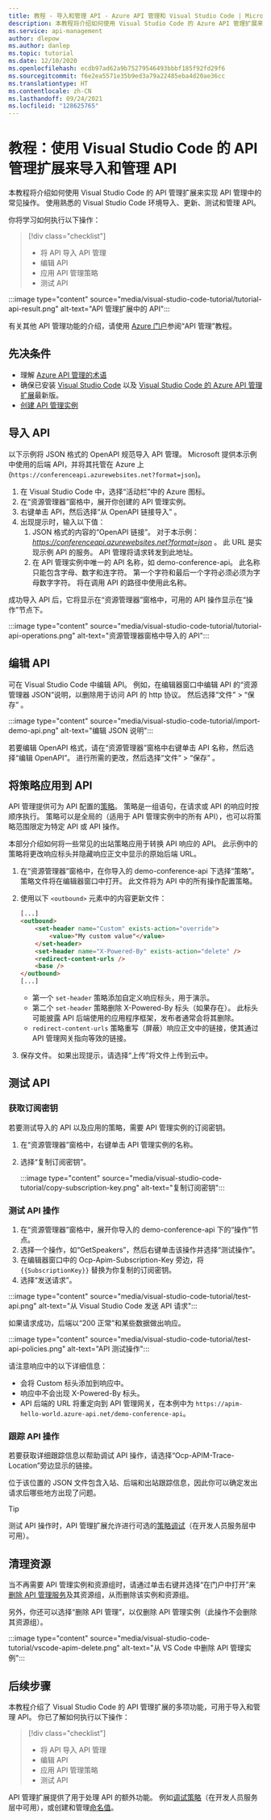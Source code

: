 ```yaml
---
title: 教程 - 导入和管理 API - Azure API 管理和 Visual Studio Code | Microsoft Docs
description: 本教程将介绍如何使用 Visual Studio Code 的 Azure API 管理扩展来导入、测试和管理 API。
ms.service: api-management
author: dlepow
ms.author: danlep
ms.topic: tutorial
ms.date: 12/10/2020
ms.openlocfilehash: ecdb97ad62a9b75279546493bbbf185f92fd29f6
ms.sourcegitcommit: f6e2ea5571e35b9ed3a79a22485eba4d20ae36cc
ms.translationtype: HT
ms.contentlocale: zh-CN
ms.lasthandoff: 09/24/2021
ms.locfileid: "128625765"
---
```

# <a name="tutorial-use-the-api-management-extension-for-visual-studio-code-to-import-and-manage-apis"></a>教程：使用 Visual Studio Code 的 API 管理扩展来导入和管理 API

本教程将介绍如何使用 Visual Studio Code 的 API 管理扩展来实现 API 管理中的常见操作。 使用熟悉的 Visual Studio Code 环境导入、更新、测试和管理 API。

你将学习如何执行以下操作：

> [!div class="checklist"]
> * 将 API 导入 API 管理
> * 编辑 API
> * 应用 API 管理策略
> * 测试 API


:::image type="content" source="media/visual-studio-code-tutorial/tutorial-api-result.png" alt-text="API 管理扩展中的 API":::

有关其他 API 管理功能的介绍，请使用 [Azure 门户](import-and-publish.md)参阅“API 管理”教程。

## <a name="prerequisites"></a>先决条件
- 理解 [Azure API 管理的术语](api-management-terminology.md)
- 确保已安装 [Visual Studio Code](https://code.visualstudio.com/) 以及 [Visual Studio Code 的 Azure API 管理扩展](https://marketplace.visualstudio.com/items?itemName=ms-azuretools.vscode-apimanagement&ssr=false#overview)最新版。
- [创建 API 管理实例](vscode-create-service-instance.md)

## <a name="import-an-api"></a>导入 API

以下示例将 JSON 格式的 OpenAPI 规范导入 API 管理。 Microsoft 提供本示例中使用的后端 API，并将其托管在 Azure 上 (`https://conferenceapi.azurewebsites.net?format=json`)。

1. 在 Visual Studio Code 中，选择“活动栏”中的 Azure 图标。
1. 在“资源管理器”窗格中，展开你创建的 API 管理实例。
1. 右键单击 API，然后选择“从 OpenAPI 链接导入” 。 
1. 出现提示时，输入以下值：
    1. JSON 格式的内容的“OpenAPI 链接”。 对于本示例： *https://conferenceapi.azurewebsites.net?format=json* 。
    此 URL 是实现示例 API 的服务。 API 管理将请求转发到此地址。
    1. 在 API 管理实例中唯一的 API 名称，如 demo-conference-api。 此名称只能包含字母、数字和连字符。 第一个字符和最后一个字符必须必须为字母数字字符。 将在调用 API 的路径中使用此名称。

成功导入 API 后，它将显示在“资源管理器”窗格中，可用的 API 操作显示在“操作”节点下。

:::image type="content" source="media/visual-studio-code-tutorial/tutorial-api-operations.png" alt-text="资源管理器窗格中导入的 API":::

## <a name="edit-the-api"></a>编辑 API

可在 Visual Studio Code 中编辑 API。 例如，在编辑器窗口中编辑 API 的“资源管理器 JSON”说明，以删除用于访问 API 的 http 协议。 然后选择“文件” > “保存” 。

:::image type="content" source="media/visual-studio-code-tutorial/import-demo-api.png" alt-text="编辑 JSON 说明":::

若要编辑 OpenAPI 格式，请在“资源管理器”窗格中右键单击 API 名称，然后选择“编辑 OpenAPI”。 进行所需的更改，然后选择“文件” > “保存” 。

## <a name="apply-policies-to-the-api"></a>将策略应用到 API 

API 管理提供可为 API 配置的[策略](api-management-policies.md)。 策略是一组语句，在请求或 API 的响应时按顺序执行。 策略可以是全局的（适用于 API 管理实例中的所有 API），也可以将策略范围限定为特定 API 或 API 操作。

本部分介绍如何将一些常见的出站策略应用于转换 API 响应的 API。 此示例中的策略将更改响应标头并隐藏响应正文中显示的原始后端 URL。

1. 在“资源管理器”窗格中，在你导入的 demo-conference-api 下选择“策略”。 策略文件将在编辑器窗口中打开。 此文件将为 API 中的所有操作配置策略。 

1. 使用以下 `<outbound>` 元素中的内容更新文件：
    ```html
    [...]
    <outbound>
        <set-header name="Custom" exists-action="override">
            <value>"My custom value"</value>
        </set-header>
        <set-header name="X-Powered-By" exists-action="delete" />
        <redirect-content-urls />
        <base />
    </outbound>
    [...]
    ```

    * 第一个 `set-header` 策略添加自定义响应标头，用于演示。
    * 第二个 `set-header` 策略删除 X-Powered-By 标头（如果存在）。 此标头可能披露 API 后端使用的应用程序框架，发布者通常会将其删除。
    * `redirect-content-urls` 策略重写（屏蔽）响应正文中的链接，使其通过 API 管理网关指向等效的链接。
    
1. 保存文件。 如果出现提示，请选择“上传”将文件上传到云中。

## <a name="test-the-api"></a>测试 API

### <a name="get-the-subscription-key"></a>获取订阅密钥

若要测试导入的 API 以及应用的策略，需要 API 管理实例的订阅密钥。

1. 在“资源管理器”窗格中，右键单击 API 管理实例的名称。
1. 选择“复制订阅密钥”。

    :::image type="content" source="media/visual-studio-code-tutorial/copy-subscription-key.png" alt-text="复制订阅密钥":::

### <a name="test-an-api-operation"></a>测试 API 操作

1. 在“资源管理器”窗格中，展开你导入的 demo-conference-api 下的“操作”节点。
1. 选择一个操作，如“GetSpeakers”，然后右键单击该操作并选择“测试操作”。
1. 在编辑器窗口中的 Ocp-Apim-Subscription-Key 旁边，将 `{{SubscriptionKey}}` 替换为你复制的订阅密钥。
1. 选择“发送请求”。  

:::image type="content" source="media/visual-studio-code-tutorial/test-api.png" alt-text="从 Visual Studio Code 发送 API 请求":::

如果请求成功，后端以“200 正常”和某些数据做出响应。

:::image type="content" source="media/visual-studio-code-tutorial/test-api-policies.png" alt-text="API 测试操作":::

请注意响应中的以下详细信息：
* 会将 Custom 标头添加到响应中。
* 响应中不会出现 X-Powered-By 标头。
* API 后端的 URL 将重定向到 API 管理网关，在本例中为 `https://apim-hello-world.azure-api.net/demo-conference-api`。

### <a name="trace-the-api-operation"></a>跟踪 API 操作

若要获取详细跟踪信息以帮助调试 API 操作，请选择“Ocp-APIM-Trace-Location”旁边显示的链接。 

位于该位置的 JSON 文件包含入站、后端和出站跟踪信息，因此你可以确定发出请求后哪些地方出现了问题。

> [!TIP]
> 测试 API 操作时，API 管理扩展允许进行可选的[策略调试](api-management-debug-policies.md)（在开发人员服务层中可用）。

## <a name="clean-up-resources"></a>清理资源

当不再需要 API 管理实例和资源组时，请通过单击右键并选择“在门户中打开”来[删除 API 管理服务](get-started-create-service-instance.md#clean-up-resources)及其资源组，从而删除该实例和资源组。

另外，你还可以选择“删除 API 管理”，以仅删除 API 管理实例（此操作不会删除其资源组）。

:::image type="content" source="media/visual-studio-code-tutorial/vscode-apim-delete.png" alt-text="从 VS Code 中删除 API 管理实例":::

## <a name="next-steps"></a>后续步骤

本教程介绍了 Visual Studio Code 的 API 管理扩展的多项功能，可用于导入和管理 API。 你已了解如何执行以下操作：

> [!div class="checklist"]
> * 将 API 导入 API 管理
> * 编辑 API
> * 应用 API 管理策略
> * 测试 API

API 管理扩展提供了用于处理 API 的额外功能。 例如[调试策略](api-management-debug-policies.md)（在开发人员服务层中可用），或创建和管理[命名值](api-management-howto-properties.md)。
